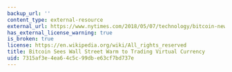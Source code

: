 ```yaml
---
backup_url: ''
content_type: external-resource
external_url: https://www.nytimes.com/2018/05/07/technology/bitcoin-new-york-stock-exchange.html
has_external_license_warning: true
is_broken: true
license: https://en.wikipedia.org/wiki/All_rights_reserved
title: Bitcoin Sees Wall Street Warm to Trading Virtual Currency
uid: 7315af3e-4ea6-4c5c-99db-e63cf7bd737e
---
```

